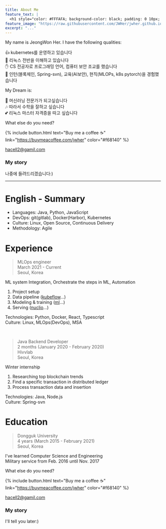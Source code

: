 ```yaml
---
title: About Me
feature_text: |
  <h1 style="color: #FFFAFA; background-color: black; padding: 0 10px; opacity: 80%;"> 허정원 <br/> 기술블로그 </h1>
feature_image: "https://raw.githubusercontent.com/JWHer/jwher.github.io/main/assets/img/weeping-cherry.jpg"
excerpt: "..."
---
```


My name is JeongWon Her. I have the following qualities:

:thumbsup: kubernetes를 운영하고 있습니다  
:metal: 리눅스 전반을 이해하고 있습니다  
:hand: CS 전공자로 프로그래밍 언어, 컴퓨터 보안 조교를 했습니다  
:wave: 인턴(블록체인, Spring-svn), 교육(AI보안), 현직(MLOPs, k8s pytorch)을 경험했습니다  

My Dream is:

:seedling: 머신러닝 전문가가 되고싶습니다  
:notes: 따라서 수학을 잘하고 싶습니다  
:two_hearts: 리눅스 마스터 자격증을 따고 싶습니다  

What else do you need?

{% include button.html text="Buy me a coffee ☕️" link="https://buymeacoffee.com/jwher" color="#f68140" %}

hacell2@gamil.com

### My story

나중에 들려드리겠습니다:)

<hr style="80vw"/>

# English - Summary

* Languages: Java, Python, JavaScript
* DevOps: git(gitlab), Docker(Harbor), Kubernetes
* Culture: Linux, Open Source, Continuous Delivery
* Methodology: Agile

# Experience
>MLOps engineer  
>March 2021 - Current  
>Seoul, Korea
 
ML system Integration, Orchestrate the steps in ML, Automation
1. Project setup
2. Data pipeline ([kubeflow](https://jwher.github.io/categories#kubeflow)...)  
3. Modeling & training ([ml](https://jwher.github.io/categories#ml)...)  
4. Serving ([nuclio](https://jwher.github.io/categories#nuclio)...)  

Technologies: Python, Docker, React, Typescript  
Culture: Linux, MLOps(DevOps), MSA

<br/>

>Java Backend Developer  
>2 months (January 2020 - February 2020)  
>Hivvlab  
>Seoul, Korea

Winter internship  
1. Researching top blockchain trends
2. Find a specific transaction in distributed ledger
3. Process transaction data and insertion

Technologies: Java, Node.js  
Culture: Spring-svn

# Education
>Dongguk University  
>4 years (March 2015 - February 2021)  
>Seoul, Korea

I've learned Computer Science and Engineering  
Military service from Feb. 2016 until Nov. 2017

What else do you need?

{% include button.html text="Buy me a coffee ☕️" link="https://buymeacoffee.com/jwher" color="#f68140" %}

hacell2@gamil.com

### My story

I'll tell you later:)

